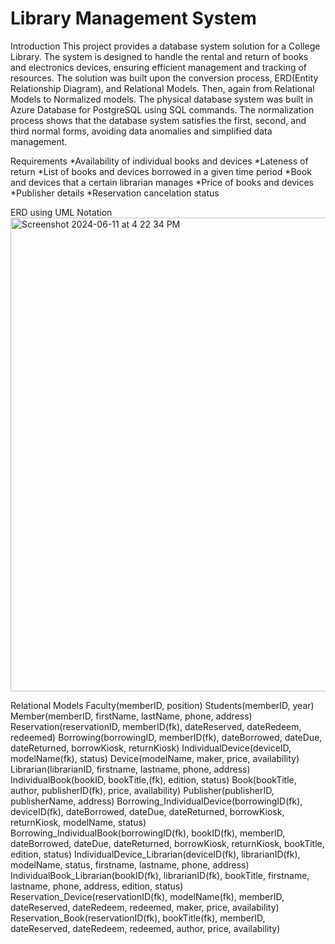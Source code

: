 # Library Management System 

Introduction
This project provides a database system solution for a College Library. The system is designed to handle the rental and return of books and electronics devices, ensuring efficient management and tracking of resources. 
The solution was built upon the conversion process, ERD(Entity Relationship Diagram), and Relational Models. Then, again from Relational Models to Normalized models. The physical database system was built in Azure Database for PostgreSQL using SQL commands. The normalization process shows that the database system satisfies the first, second, and third normal forms, avoiding data anomalies and simplified data management. 

Requirements 
  *Availability of individual books and devices 
  *Lateness of return
  *List of books and devices borrowed in a given time period 
  *Book and devices that a certain librarian manages
  *Price of books and devices 
  *Publisher details
  *Reservation cancelation status

ERD using UML Notation
<img width="758" alt="Screenshot 2024-06-11 at 4 22 34 PM" src="https://github.com/linalan1231/Library/assets/70352593/e5b66acf-6b54-4ede-adcd-ad6e199de6f1">

Relational Models 
  Faculty(memberID, position)
  Students(memberID, year)
  Member(memberID, firstName, lastName, phone, address)
  Reservation(reservationID, memberID(fk), dateReserved, dateRedeem, redeemed)
  Borrowing(borrowingID, memberID(fk), dateBorrowed, dateDue, dateReturned, borrowKiosk, returnKiosk)
  IndividualDevice(deviceID, modelName(fk), status)
  Device(modelName, maker, price, availability)
  Librarian(librarianID, firstname, lastname, phone, address)
  IndividualBook(bookID, bookTitle,(fk), edition, status)
  Book(bookTitle, author, publisherID(fk), price, availability)
  Publisher(publisherID, publisherName, address)
  Borrowing_IndividualDevice(borrowingID(fk), deviceID(fk),  dateBorrowed, dateDue, dateReturned, borrowKiosk, returnKiosk, modelName, status)
  Borrowing_IndividualBook(borrowingID(fk), bookID(fk), memberID, dateBorrowed, dateDue, dateReturned, borrowKiosk, returnKiosk, bookTitle, edition, status) 
  IndividualDevice_Librarian(deviceID(fk), librarianID(fk), modelName, status, firstname, lastname, phone, address)
  IndividualBook_Librarian(bookID(fk), librarianID(fk), bookTitle, firstname, lastname, phone, address, edition, status)
  Reservation_Device(reservationID(fk), modelName(fk), memberID, dateReserved, dateRedeem, redeemed, maker, price, availability)
  Reservation_Book(reservationID(fk), bookTitle(fk), memberID, dateReserved, dateRedeem, redeemed, author, price, availability)

